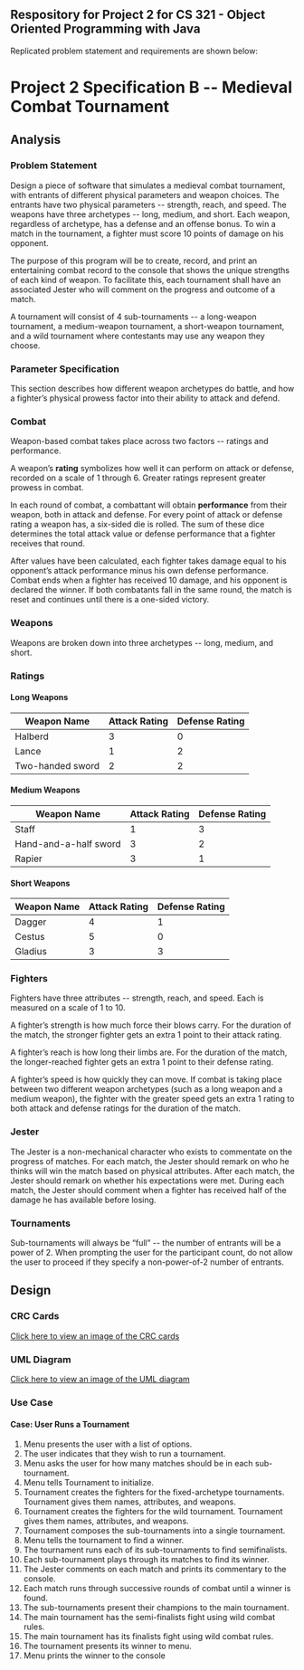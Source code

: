 ## Respository for Project 2 for CS 321 - Object Oriented Programming with Java
Replicated problem statement and requirements are shown below:

# Project 2 Specification B -- Medieval Combat Tournament
## Analysis
### Problem Statement
Design a piece of software that simulates a medieval combat tournament, with entrants of different physical parameters and weapon choices. The entrants have two physical parameters -- strength, reach, and speed. The weapons have three archetypes -- long, medium, and short. Each weapon, regardless of archetype, has a defense and an offense bonus. To win a match in the tournament, a fighter must score 10 points of damage on his opponent.

The purpose of this program will be to create, record, and print an entertaining combat record to the console that shows the unique strengths of each kind of weapon. To facilitate this, each tournament shall have an associated Jester who will comment on the progress and outcome of a match.

A tournament will consist of 4 sub-tournaments -- a long-weapon tournament, a medium-weapon tournament, a short-weapon tournament, and a wild tournament where contestants may use any weapon they choose.

### Parameter Specification
This section describes how different weapon archetypes do battle, and how a fighter’s physical prowess factor into their ability to attack and defend.

### Combat
Weapon-based combat takes place across two factors -- ratings and performance.

A weapon’s **rating** symbolizes how well it can perform on attack or defense, recorded on a
scale of 1 through 6. Greater ratings represent greater prowess in combat.

In each round of combat, a combattant will obtain **performance** from their weapon, both in
attack and defense. For every point of attack or defense rating a weapon has, a six-sided die is
rolled. The sum of these dice determines the total attack value or defense performance that a
fighter receives that round.

After values have been calculated, each fighter takes damage equal to his opponent’s attack performance minus his own defense performance. Combat ends when a fighter has received 10 damage, and his opponent is declared the winner. If both combatants fall in the same round, the match is reset and continues until there is a one-sided victory.

### Weapons
Weapons are broken down into three archetypes -- long, medium, and short.

### Ratings
#### Long Weapons
| Weapon Name | Attack Rating | Defense Rating
| --- | --- | --- |
| Halberd | 3 | 0 |
| Lance | 1 | 2 |
| Two-handed sword | 2 | 2 |

#### Medium Weapons
| Weapon Name | Attack Rating | Defense Rating |
| --- | --- | --- |
| Staff | 1 | 3 |
| Hand-and-a-half sword | 3 | 2 |
| Rapier | 3 | 1 |

#### Short Weapons
| Weapon Name | Attack Rating | Defense Rating |
| --- | --- | --- |
| Dagger | 4 | 1 |
| Cestus | 5 | 0 |
| Gladius | 3 | 3 |

### Fighters
Fighters have three attributes -- strength, reach, and speed. Each is measured on a scale of 1 to 10.

A fighter’s strength is how much force their blows carry. For the duration of the match, the stronger fighter gets an extra 1 point to their attack rating.

A fighter’s reach is how long their limbs are. For the duration of the match, the longer-reached fighter gets an extra 1 point to their defense rating.

A fighter’s speed is how quickly they can move. If combat is taking place between two different weapon archetypes (such as a long weapon and a medium weapon), the fighter with the greater speed gets an extra 1 rating to both attack and defense ratings for the duration of the match.

### Jester
The Jester is a non-mechanical character who exists to commentate on the progress of matches. For each match, the Jester should remark on who he thinks will win the match based on physical attributes. After each match, the Jester should remark on whether his expectations were met. During each match, the Jester should comment when a fighter has received half of the damage he has available before losing.

### Tournaments
Sub-tournaments will always be “full” -- the number of entrants will be a power of 2. When prompting the user for the participant count, do not allow the user to proceed if they specify a non-power-of-2 number of entrants.

## Design
### CRC Cards
[Click here to view an image of the CRC cards](https://imgur.com/cpiQIjT)

### UML Diagram
[Click here to view an image of the UML diagram](https://imgur.com/H2aHw6d)

### Use Case
#### Case: User Runs a Tournament
1. Menu presents the user with a list of options.
2. The user indicates that they wish to run a tournament.
3. Menu asks the user for how many matches should be in each sub-tournament.
4. Menu tells Tournament to initialize.
5. Tournament creates the fighters for the fixed-archetype tournaments. Tournament gives them names, attributes, and weapons.
6. Tournament creates the fighters for the wild tournament. Tournament gives them names, attributes, and weapons.
7. Tournament composes the sub-tournaments into a single tournament.
8. Menu tells the tournament to find a winner.
9. The tournament runs each of its sub-tournaments to find semifinalists.
10. Each sub-tournament plays through its matches to find its winner.
11. The Jester comments on each match and prints its commentary to the console.
12. Each match runs through successive rounds of combat until a winner is found.
13. The sub-tournaments present their champions to the main tournament.
14. The main tournament has the semi-finalists fight using wild combat rules.
15. The main tournament has its finalists fight using wild combat rules.
16. The tournament presents its winner to menu.
17. Menu prints the winner to the console
